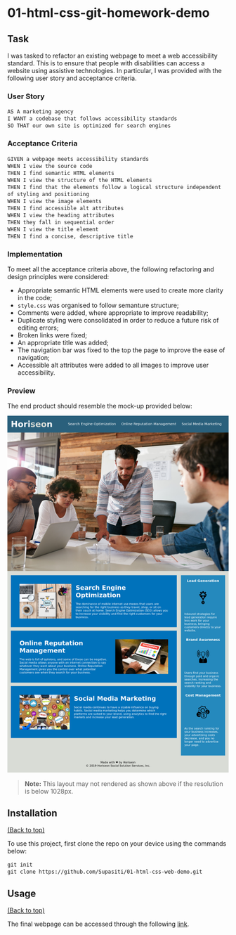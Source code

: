 # 01-html-css-git-homework-demo

## Task


I was tasked to refactor an existing webpage to meet a web accessibility standard. This is to ensure that people with disabilities can access a website using assistive technologies. In particular, I was provided with the following user story and acceptance criteria.

### User Story

```
AS A marketing agency
I WANT a codebase that follows accessibility standards
SO THAT our own site is optimized for search engines
```

### Acceptance Criteria

```
GIVEN a webpage meets accessibility standards
WHEN I view the source code
THEN I find semantic HTML elements
WHEN I view the structure of the HTML elements
THEN I find that the elements follow a logical structure independent of styling and positioning
WHEN I view the image elements
THEN I find accessible alt attributes
WHEN I view the heading attributes
THEN they fall in sequential order
WHEN I view the title element
THEN I find a concise, descriptive title
```

### Implementation

To meet all the acceptance criteria above, the following refactoring and design principles were considered:
- Appropriate semantic HTML elements were used to create more clarity in the code;
- `style.css` was organised to follow semanture structure;
- Comments were added, where appropriate to improve readability;
- Duplicate styling were consolidated in order to reduce a future risk of editing errors;
- Broken links were fixed;
- An appropriate title was added;
- The navigation bar was fixed to the top the page to improve the ease of navigation;
- Accessible alt attributes were added to all images to improve user accessibility.

### Preview

The end product should resemble the mock-up provided below:

![The Horiseon webpage includes a navigation bar, a header image, and cards with text and images at the bottom of the page.](./assets/demo/screenshot.png)

> **Note:** This layout may not rendered as shown above if the resolution is below 1028px.  


## Installation
[(Back to top)](#task)

To use this project, first clone the repo on your device using the commands below:

    git init
    git clone https://github.com/Supasiti/01-html-css-web-demo.git


## Usage
[(Back to top)](#task)

The final webpage can be accessed through the following [link](https://supasiti.github.io/01-html-css-web-demo/).


